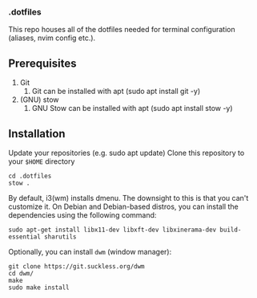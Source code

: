 ### .dotfiles

This repo houses all of the dotfiles needed for terminal configuration (aliases, nvim config etc.).

## Prerequisites

1. Git
    1. Git can be installed with apt (sudo apt install git -y)
2. (GNU) stow
    1. GNU Stow can be installed with apt (sudo apt install stow -y)


## Installation
Update your repositories (e.g. sudo apt update)
Clone this repository to your `$HOME` directory
```
cd .dotfiles
stow .
```


By default, i3(wm) installs dmenu. The downsight to this is that you can't customize it.
On Debian and Debian-based distros, you can install the dependencies using the following command:

```
sudo apt-get install libx11-dev libxft-dev libxinerama-dev build-essential sharutils
```

Optionally, you can install `dwm` (window manager):
```
git clone https://git.suckless.org/dwm
cd dwm/
make
sudo make install
```
